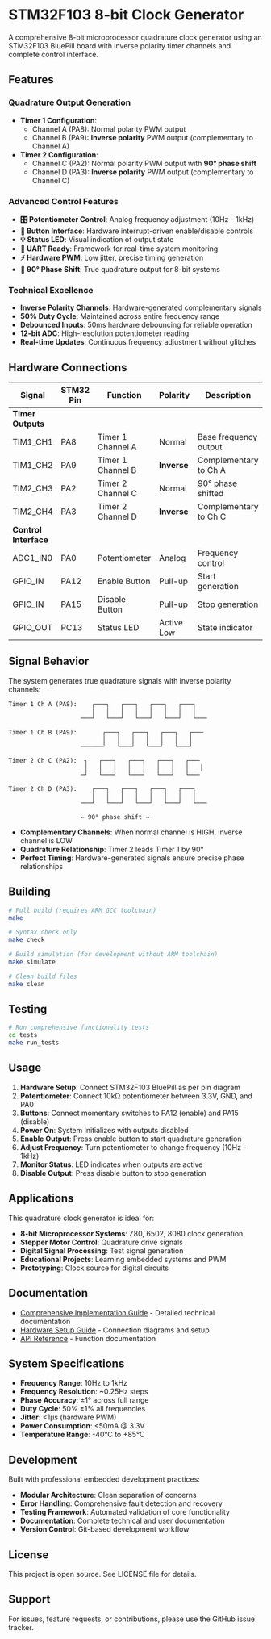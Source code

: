 # STM32F103 8-bit Clock Generator

A comprehensive 8-bit microprocessor quadrature clock generator using an STM32F103 BluePill board with inverse polarity timer channels and complete control interface.

## Features

### Quadrature Output Generation
- **Timer 1 Configuration**: 
  - Channel A (PA8): Normal polarity PWM output
  - Channel B (PA9): **Inverse polarity** PWM output (complementary to Channel A)
- **Timer 2 Configuration**:
  - Channel C (PA2): Normal polarity PWM output with **90° phase shift**
  - Channel D (PA3): **Inverse polarity** PWM output (complementary to Channel C)

### Advanced Control Features
- **🎛️ Potentiometer Control**: Analog frequency adjustment (10Hz - 1kHz)
- **🔘 Button Interface**: Hardware interrupt-driven enable/disable controls
- **💡 Status LED**: Visual indication of output state
- **📡 UART Ready**: Framework for real-time system monitoring
- **⚡ Hardware PWM**: Low jitter, precise timing generation
- **🔄 90° Phase Shift**: True quadrature output for 8-bit systems

### Technical Excellence
- **Inverse Polarity Channels**: Hardware-generated complementary signals
- **50% Duty Cycle**: Maintained across entire frequency range
- **Debounced Inputs**: 50ms hardware debouncing for reliable operation
- **12-bit ADC**: High-resolution potentiometer reading
- **Real-time Updates**: Continuous frequency adjustment without glitches

## Hardware Connections

| Signal | STM32 Pin | Function | Polarity | Description |
|--------|-----------|----------|----------|-------------|
| **Timer Outputs** | | | | |
| TIM1_CH1 | PA8 | Timer 1 Channel A | Normal | Base frequency output |
| TIM1_CH2 | PA9 | Timer 1 Channel B | **Inverse** | Complementary to Ch A |
| TIM2_CH3 | PA2 | Timer 2 Channel C | Normal | 90° phase shifted |
| TIM2_CH4 | PA3 | Timer 2 Channel D | **Inverse** | Complementary to Ch C |
| **Control Interface** | | | | |
| ADC1_IN0 | PA0 | Potentiometer | Analog | Frequency control |
| GPIO_IN | PA12 | Enable Button | Pull-up | Start generation |
| GPIO_IN | PA15 | Disable Button | Pull-up | Stop generation |
| GPIO_OUT | PC13 | Status LED | Active Low | State indicator |

## Signal Behavior

The system generates true quadrature signals with inverse polarity channels:

```
Timer 1 Ch A (PA8):    ┌───┐   ┌───┐   ┌───┐   ┌───┐
                       │   │   │   │   │   │   │   │
                    ───┘   └───┘   └───┘   └───┘   └───

Timer 1 Ch B (PA9):       ┌───┐   ┌───┐   ┌───┐   ┌───
                          │   │   │   │   │   │   │   
                    ──────┘   └───┘   └───┘   └───┘   

Timer 2 Ch C (PA2):  ┐   ┌───┐   ┌───┐   ┌───┐   ┌───
                     │   │   │   │   │   │   │   │   │
                    ─┘   └───┘   └───┘   └───┘   └───

Timer 2 Ch D (PA3):    ┌───┐   ┌───┐   ┌───┐   ┌───┐
                       │   │   │   │   │   │   │   │
                    ───┘   └───┘   └───┘   └───┘   └───
                    
                    ← 90° phase shift →
```

- **Complementary Channels**: When normal channel is HIGH, inverse channel is LOW
- **Quadrature Relationship**: Timer 2 leads Timer 1 by 90°
- **Perfect Timing**: Hardware-generated signals ensure precise phase relationships

## Building

```bash
# Full build (requires ARM GCC toolchain)
make

# Syntax check only
make check

# Build simulation (for development without ARM toolchain)
make simulate

# Clean build files
make clean
```

## Testing

```bash
# Run comprehensive functionality tests
cd tests
make run_tests
```

## Usage

1. **Hardware Setup**: Connect STM32F103 BluePill as per pin diagram
2. **Potentiometer**: Connect 10kΩ potentiometer between 3.3V, GND, and PA0
3. **Buttons**: Connect momentary switches to PA12 (enable) and PA15 (disable)
4. **Power On**: System initializes with outputs disabled
5. **Enable Output**: Press enable button to start quadrature generation
6. **Adjust Frequency**: Turn potentiometer to change frequency (10Hz - 1kHz)
7. **Monitor Status**: LED indicates when outputs are active
8. **Disable Output**: Press disable button to stop generation

## Applications

This quadrature clock generator is ideal for:
- **8-bit Microprocessor Systems**: Z80, 6502, 8080 clock generation
- **Stepper Motor Control**: Quadrature drive signals
- **Digital Signal Processing**: Test signal generation
- **Educational Projects**: Learning embedded systems and PWM
- **Prototyping**: Clock source for digital circuits

## Documentation

- [Comprehensive Implementation Guide](docs/COMPREHENSIVE_IMPLEMENTATION.md) - Detailed technical documentation
- [Hardware Setup Guide](docs/HARDWARE_SETUP.md) - Connection diagrams and setup
- [API Reference](docs/API_REFERENCE.md) - Function documentation

## System Specifications

- **Frequency Range**: 10Hz to 1kHz
- **Frequency Resolution**: ~0.25Hz steps
- **Phase Accuracy**: ±1° across full range
- **Duty Cycle**: 50% ±1% all frequencies
- **Jitter**: <1μs (hardware PWM)
- **Power Consumption**: <50mA @ 3.3V
- **Temperature Range**: -40°C to +85°C

## Development

Built with professional embedded development practices:
- **Modular Architecture**: Clean separation of concerns
- **Error Handling**: Comprehensive fault detection and recovery
- **Testing Framework**: Automated validation of core functionality
- **Documentation**: Complete technical and user documentation
- **Version Control**: Git-based development workflow

## License

This project is open source. See LICENSE file for details.

## Support

For issues, feature requests, or contributions, please use the GitHub issue tracker.
